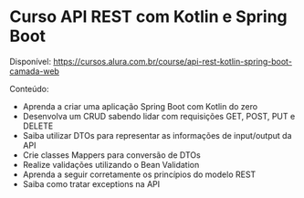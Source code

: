 # Curso API REST com Kotlin e Spring Boot

Disponível: https://cursos.alura.com.br/course/api-rest-kotlin-spring-boot-camada-web  

Conteúdo:
- Aprenda a criar uma aplicação Spring Boot com Kotlin do zero
- Desenvolva um CRUD sabendo lidar com requisições GET, POST, PUT e DELETE
- Saiba utilizar DTOs para representar as informações de input/output da API
- Crie classes Mappers para conversão de DTOs
- Realize validações utilizando o Bean Validation
- Aprenda a seguir corretamente os princípios do modelo REST
- Saiba como tratar exceptions na API

